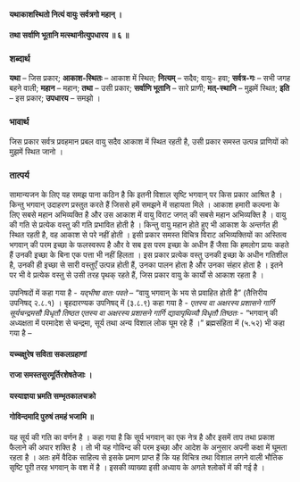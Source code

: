 #### यथाकाशस्थितो नित्यं वायुः सर्वत्रगो महान् ।
#### तथा सर्वाणि भूतानि मत्स्थानीत्युपधारय ॥ ६ ॥

### शब्दार्थ

**यथा** – जिस प्रकार; **आकाश-स्थितः** – आकाश में स्थित; **नित्यम्** – सदैव; वायुः- हवा; **सर्वत्र-गः** – सभी जगह बहने वाली; **महान** – महान; **तथा** – उसी प्रकार; **सर्वाणि भूतानि** – सारे प्राणी; **मत्-स्थानि** – मुझमें स्थित; **इति** – इस प्रकार; **उपधारय** – समझो ।

### भावार्थ

जिस प्रकार सर्वत्र प्रवहमान प्रबल वायु सदैव आकाश में स्थित रहती है, उसी प्रकार समस्त उत्पन्न प्राणियों को मुझमें स्थित जानो ।

### तात्पर्य

सामान्यजन के लिए यह समझ पाना कठिन है कि इतनी विशाल सृष्टि भगवान् पर किस प्रकार आश्रित है । किन्तु भगवान् उदाहरण प्रस्तुत करते हैं जिससे हमें समझने में सहायता मिले । आकाश हमारी कल्पना के लिए सबसे महान अभिव्यक्ति है और उस आकाश में वायु विराट जगत् की सबसे महान अभिव्यक्ति है । वायु की गति से प्रत्येक वस्तु की गति प्रभावित होती है । किन्तु वायु महान होते हुए भी आकाश के अन्तर्गत ही स्थित रहती है, वह आकाश से परे नहीं होती । इसी प्रकार समस्त विचित्र विराट अभिव्यक्तियों का अस्तित्व भगवान् की परम इच्छा के फलस्वरूप है और वे सब इस परम इच्छा के अधीन हैं जैसा कि हमलोग प्रायः कहते हैं उनकी इच्छा के बिना एक पत्ता भी नहीं हिलता । इस प्रकार प्रत्येक वस्तु उनकी इच्छा के अधीन गतिशील है, उनकी ही इच्छा से सारी वस्तुएँ उत्पन्न होती हैं, उनका पालन होता है और उनका संहार होता है । इतने पर भी वे प्रत्येक वस्तु से उसी तरह पृथक् रहते हैं, जिस प्रकार वायु के कार्यों से आकाश रहता है ।

उपनिषदों में कहा गया है - *यद्भीषा वातः पवते* – “वायु भगवान् के भय से प्रवाहित होती है” (तैत्तिरीय उपनिषद् २.८.१) । बृहदारण्यक उपनिषद् में (३.८.९) कहा गया है - *एतस्य वा अक्षरस्य प्रशासने गार्गि सूर्यचन्द्रमसौ विधृतौ तिष्ठत एतस्य वा अक्षरस्य प्रशासने गार्गि द्यावापृथिव्यौ विधृतौ तिष्ठतः* - “भगवान् की अध्यक्षता में परमादेश से चन्द्रमा, सूर्य तथा अन्य विशाल लोक घूम रहे हैं ।” ब्रह्मसंहिता में (५.५२) भी कहा गया है –

#### यच्चक्षुरेष सविता सकलग्रहाणां
#### राजा समस्तसुरमूर्तिरशेषतेजाः ।
#### यस्याज्ञया भ्रमति सम्भृतकालचक्रो
#### गोविन्दमादि पुरुषं तमहं भजामि ॥

यह सूर्य की गति का वर्णन है । कहा गया है कि सूर्य भगवान् का एक नेत्र है और इसमें ताप तथा प्रकाश फैलाने की अपार शक्ति है । तो भी यह गोविन्द की परम इच्छा और आदेश के अनुसार अपनी कक्षा में घूमता रहता है । अतः हमें वैदिक साहित्य से इसके प्रमाण प्राप्त हैं कि यह विचित्र तथा विशाल लगने वाली भौतिक सृष्टि पूरी तरह भगवान् के वश में है । इसकी व्याख्या इसी अध्याय के अगले श्लोकों में की गई है ।